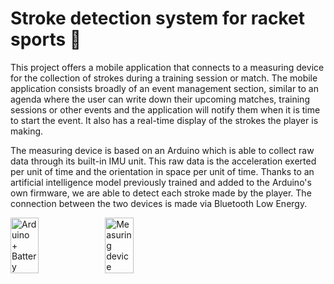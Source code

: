 # Stroke detection system for racket sports 🏸

This project offers a mobile application that connects to a measuring device for the collection of strokes during a training session or match. The mobile application consists broadly of an event management section, similar to an agenda where the user can write down their upcoming matches, training sessions or other events and the application will notify them when it is time to start the event. It also has a real-time display of the strokes the player is making.

The measuring device is based on an Arduino which is able to collect raw data through its built-in IMU unit. This raw data is the acceleration exerted per unit of time and the orientation in space per unit of time. Thanks to an artificial intelligence model previously trained and added to the Arduino's own firmware, we are able to detect each stroke made by the player. The connection between the two devices is made via Bluetooth Low Energy.

<div style="display: flex;">
  <img src="https://github.com/marioruub/Stroke-detection-system-for-racket-sports/blob/main/img/Arduino.jpg" alt="Arduino + Battery" width="30%" height="30%">
  <img src="https://github.com/marioruub/Stroke-detection-system-for-racket-sports/blob/main/img/Device.jpg" alt="Measuring device" width="30%" height="30%">
</div>
